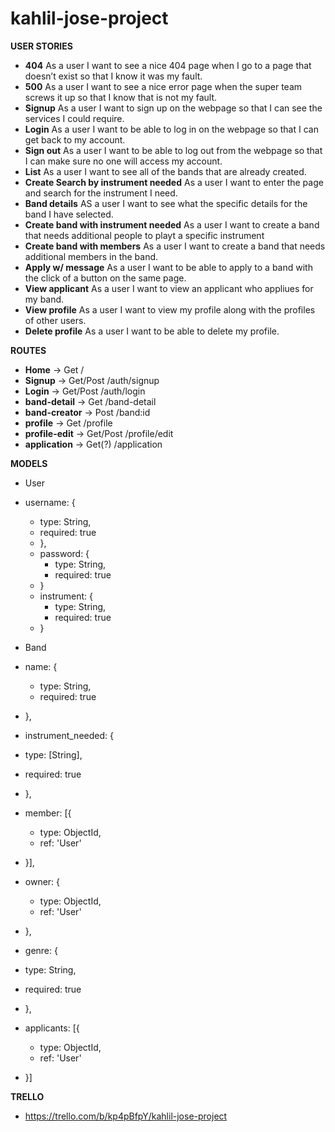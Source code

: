 # kahlil-jose-project

**USER STORIES**

- **404** As a user I want to see a nice 404 page when I go to a page that doesn’t exist so that I know it was my fault.
- **500**  As a user I want to see a nice error page when the super team screws it up so that I know that is not my fault.
- **Signup** As a user I want to sign up on the webpage so that I can see the services I could require.
- **Login** As a user I want to be able to log in on the webpage so that I can get back to my account.
- **Sign out** As a user I want to be able to log out from the webpage so that I can make sure no one will access my account.
- **List** As a user I want to see all of the bands that are already created.
- **Create Search by instrument needed** As a user I want to enter the page and search for the instrument I need.
- **Band details** AS a user I want to see what the specific details for the band I have selected.
- **Create band with instrument needed** As a user I want to create a band that needs additional people to playt a specific instrument
- **Create band with members** As a user I want to create a band that needs additional members in the band.
- **Apply w/ message** As a user I want to be able to apply to a band with the click of a button on the same page.
- **View applicant** As a user I want to view an applicant who appliues for my band.
- **View profile** As a user I want to view my profile along with the profiles of other users.
- **Delete profile** As a user I want to be able to delete my profile. 

**ROUTES** 

- **Home** -> Get /
- **Signup** -> Get/Post /auth/signup
- **Login** -> Get/Post /auth/login
- **band-detail** -> Get /band-detail
- **band-creator** -> Post /band:id
- **profile** -> Get /profile
- **profile-edit** -> Get/Post /profile/edit
- **application** -> Get(?) /application

**MODELS**

- User
- username: {
    - type: String,
    - required: true
  - },
  - password: {
    - type: String,
    - required: true
  - }
  - instrument: {
    - type: String,
    - required: true
  - }

- Band
- name: {
   - type: String,
   - required: true
 - },
 - instrument_needed: {
  - type: [String],
  - required: true
 - },
 - member: [{
   - type: ObjectId,
   - ref: 'User'
 - }],
 - owner: {
   - type: ObjectId,
   - ref: 'User'
 - },
 - genre: {
  - type: String,
  - required: true
 - },
 - applicants: [{
   - type: ObjectId,
   - ref: 'User'
 - }]

**TRELLO**
- https://trello.com/b/kp4pBfpY/kahlil-jose-project
